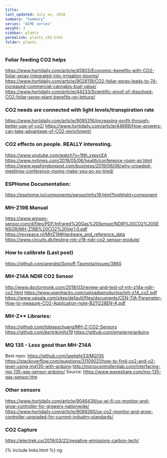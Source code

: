 ```yaml
---
title:  
last_updated: July xx, 2018
summary: "Summary"
series: "ACME series"
weight: 3
sidebar: plants
permalink: plants_c02.html
folder: plants
---
```


### Foliar feeding CO2 helps
https://www.hortidaily.com/article/45803/Economic-benefits-with-CO2-foliar-spray-integrated-into-irrigation-booms/
https://www.hortidaily.com/article/9028119/CO2-foliar-spray-leads-to-74-increased-commercial-cannabis-bud-value/
https://www.hortidaily.com/article/44233/Scientific-proof-of-dissolved-CO2-foliar-spray-plant-benefits-on-lettuce/

### CO2 needs are connected with light levels/transpiration rate
https://www.hortidaily.com/article/9095316/increasing-profit-through-better-use-of-co2/
https://www.hortidaily.com/article/44689/How-growers-can-take-advantage-of-CO2-enrichment/

### CO2 effects on people. REALLY interesting.
https://www.youtube.com/watch?v=1Nh_vxpycEA
https://www.nytimes.com/2019/05/06/health/conference-room-air.html
https://www.washingtonpost.com/business/2019/06/06/why-crowded-meetings-conference-rooms-make-you-so-so-tired/

### ESPHome Documentation: 
https://esphome.io/components/sensor/mhz19.html?highlight=component

### MH-Z19B Manual
https://www.winsen-sensor.com/d/files/PDF/Infrared%20Gas%20Sensor/NDIR%20CO2%20SENSOR/MH-Z19B%20CO2%20Ver1.0.pdf
https://revspace.nl/MHZ19#Hardware_and_reference_data
https://www.circuits.dk/testing-mh-z19-ndir-co2-sensor-module/

### How to calibrate (Last post)
https://github.com/arendst/Sonoff-Tasmota/issues/3860

###  MH-Z14A NDIR CO2 Sensor 
http://www.doctormonk.com/2018/03/review-and-test-of-mh-z14a-ndir-co2.html
https://www.openhacks.com/uploadsproductos/mh-z14_co2.pdf
https://www.vaisala.com/sites/default/files/documents/CEN-TIA-Parameter-How-to-measure-CO2-Application-note-B211228EN-A.pdf

### MH-Z** Libraries:
https://github.com/tobiasschuerg/MH-Z-CO2-Sensors
https://github.com/bertrik/mhz19
https://github.com/empierre/arduino

### MQ 135 - Less good than MH-Z14A
Best repo: https://github.com/lawlight33/MQ135
https://stackoverflow.com/questions/31109021/how-to-find-co2-and-o2-level-using-mq135-with-arduino
http://microcontrollerslab.com/interfacing-mq-135-gas-sensor-arduino/
Source: https://www.waveshare.com/mq-135-gas-sensor.htm

### Other sensors
https://www.hortidaily.com/article/9046439/us-wi-fi-co-monitor-and-grow-controller-for-growers-nationwide/
https://www.hortidaily.com/article/9089260/us-co2-monitor-and-grow-controller-upgraded-for-current-industry-standards/

### CO2 Capture
https://electrek.co/2019/03/22/negative-emissions-carbon-tech/


{% include links.html %}
ng
